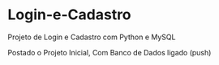 # Login-e-Cadastro
 Projeto de Login e Cadastro com Python e MySQL

 Postado o Projeto Inicial, Com Banco de Dados ligado (push)
